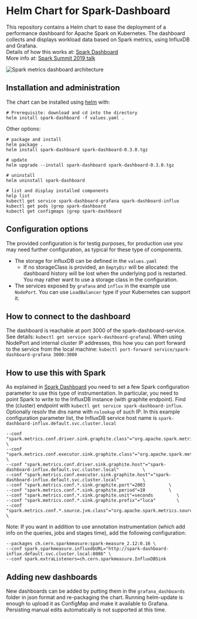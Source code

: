 # Helm Chart for Spark-Dashboard

This repository contains a Helm chart to ease the deployment of a performance dashboard for Apache Spark on Kubernetes.
The dashboard collects and displays workload data based on Spark metrics, using InfluxDB and Grafana.  
Details of how this works at: [Spark Dashboard](https://github.com/LucaCanali/Miscellaneous/tree/master/Spark_Dashboard)  
More info at: [Spark Summit 2019 talk](https://databricks.com/session_eu19/performance-troubleshooting-using-apache-spark-metrics)

![Spark metrics dashboard architecture](https://raw.githubusercontent.com/LucaCanali/Miscellaneous/master/Spark_Dashboard/images/Spark_metrics_dashboard_arch.PNG "Spark metrics dashboard architecture")

## Installation and administration

The chart can be installed using [helm](https://helm.sh/docs/intro/quickstart/) with:  
```
# Prerequisite: download and cd into the directory
helm install spark-dashboard -f values.yaml .
```  

Other options:
```
# package and install
helm package .
helm install spark-dashboard spark-dashboard-0.3.0.tgz

# update
helm upgrade --install spark-dashboard spark-dashboard-0.3.0.tgz

# uninstall
helm uninstall spark-dashboard

# list and display installed components
help list
kubectl get service spark-dashboard-grafana spark-dashboard-influx
kubectl get pods |grep spark-dashboard
kubectl get configmaps |grep spark-dashboard
```

## Configuration options

The provided configuration is for testig purposes, for production use you may need further configuration, as typical for these type of components.
- The storage for influxDB can be defined in the `values.yaml`
  - If no storageClass is provided, an `EmptyDir` will be allocated: the dashboard history will be lost when the
   underlying pod is restarted. You may rather want to use a storage class in the configuration.
- The services exposed by `grafana` and `influx` in the example use `NodePort`. You can use `LoadBalancer` type if your Kubernetes can support it.

## How to connect to the dashboard

The dashboard is reachable at port 3000 of the spark-dashboard-service.
See details: `kubectl get service spark-dashboard-grafana`).
When using NodePort and internal cluster IP addresses, this how you can port forward to the service from the local machine: `kubectl port-forward service/spark-dashboard-grafana 3000:3000
`
## How to use this with Spark

As explained in [Spark Dashboard](https://github.com/LucaCanali/Miscellaneous/tree/master/Spark_Dashboard) you need to set a few 
Spark configuration parameter to use this type of instrumentation. In particular, you need to point Spark to
write to the InfluxDB instance (with graphite endpoint).
Find the (cluster) endpoint with `kubectl get service spark-dashboard-influx`. Optionally resolv the dns name with `nslookup` of such IP.
In this example configuration parameter list, the InfluxDB service host name is `spark-dashboard-influx.default.svc.cluster.local`
```
--conf "spark.metrics.conf.driver.sink.graphite.class"="org.apache.spark.metrics.sink.GraphiteSink"         \
--conf "spark.metrics.conf.executor.sink.graphite.class"="org.apache.spark.metrics.sink.GraphiteSink"         \
--conf "spark.metrics.conf.driver.sink.graphite.host"="spark-dashboard-influx.default.svc.cluster.local"         \
--conf "spark.metrics.conf.executor.sink.graphite.host"="spark-dashboard-influx.default.svc.cluster.local"         \
--conf "spark.metrics.conf.*.sink.graphite.port"=2003         \
--conf "spark.metrics.conf.*.sink.graphite.period"=10         \
--conf "spark.metrics.conf.*.sink.graphite.unit"=seconds         \
--conf "spark.metrics.conf.*.sink.graphite.prefix"="luca"        \
--conf "spark.metrics.conf.*.source.jvm.class"="org.apache.spark.metrics.source.JvmSource" \
```

Note: If you want in addition to use annotation instrumentation 
(which add info on the queries, jobs and stages time), add the following configuration:
```
--packages ch.cern.sparkmeasure:spark-measure_2.12:0.16 \
--conf spark.sparkmeasure.influxdbURL="http://spark-dashboard-influx.default.svc.cluster.local:8086" \
--conf spark.extraListeners=ch.cern.sparkmeasure.InfluxDBSink
```

## Adding new dashboards 

New dashboards can be added by putting them in the `grafana_dashboards` folder in json format and re-packaging the chart.
Running helm-update is enough to upload it as ConfigMap and make it available to Grafana. 
Persisting manual edits automatically is not supported at this time.
